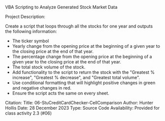 VBA Scripting to Analyze Generated Stock Market Data

Project Description:
  
  Create a script that loops through all the stocks for one year and outputs the following information:
  - The ticker symbol
  - Yearly change from the opening price at the beginning of a given year to the closing price at the end of that year.
  - The percentage change from the opening price at the beginning of a given year to the closing price at the end of that year.
  - The total stock volume of the stock. 
  - Add functionality to the script to return the stock with the "Greatest % increase", "Greatest % decrease", and "Greatest total volume". 
  - Use conditional formatting that will highlight positive changes in green and negative changes in red.
  - Ensure the script acts the same on every sheet.
    


Citation:
Title: 06-StuCreditCardChecker-CellComparison Author: Hunter Hollis Date: 28 December 2023 Type: Source Code Availability: Provided for class activity 2.3 (#06)
